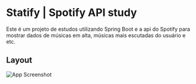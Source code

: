 
# Statify | Spotify API study

Este é um projeto de estudos utilizando Spring Boot e a api do Spotify para mostrar dados de músicas em alta, músicas mais escutadas do usuário e etc.




## Layout

![App Screenshot](https://media.discordapp.net/attachments/1226000361366487142/1284567497856651294/statify.PNG?ex=66e71a35&is=66e5c8b5&hm=06ee3eed3f2b4c64680b0da15c6c085ce23b7d6082a50d178a94e8c3ba0a2fe0&=&format=webp&quality=lossless&width=720&height=404)

